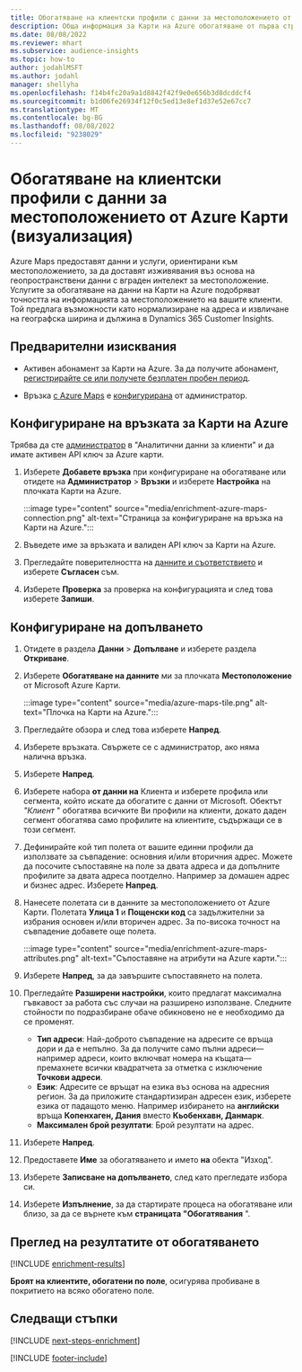 ```yaml
---
title: Обогатяване на клиентски профили с данни за местоположението от Azure Карти (визуализация)
description: Обща информация за Карти на Azure обогатяване от първа страна.
ms.date: 08/08/2022
ms.reviewer: mhart
ms.subservice: audience-insights
ms.topic: how-to
author: jodahlMSFT
ms.author: jodahl
manager: shellyha
ms.openlocfilehash: f14b4fc20a9a1d8842f42f9e0e656b3d8dcddcf4
ms.sourcegitcommit: b1d06fe26934f12f0c5ed13e8ef1d37e52e67cc7
ms.translationtype: MT
ms.contentlocale: bg-BG
ms.lasthandoff: 08/08/2022
ms.locfileid: "9238029"
---
```

# <a name="enrich-customer-profiles-with-location-data-from-azure-maps-preview"></a>Обогатяване на клиентски профили с данни за местоположението от Azure Карти (визуализация)

Azure Maps предоставят данни и услуги, ориентирани към местоположението, за да доставят изживявания въз основа на геопространствени данни с вграден интелект за местоположение. Услугите за обогатяване на данни на Карти на Azure подобряват точността на информацията за местоположението на вашите клиенти. Той предлага възможности като нормализиране на адреса и извличане на географска ширина и дължина в Dynamics 365 Customer Insights.

## <a name="prerequisites"></a>Предварителни изисквания

- Активен абонамент за Карти на Azure. За да получите абонамент, [регистрирайте се или получете безплатен пробен период](https://azure.microsoft.com/services/azure-maps/).

- Връзка [с Azure Maps](connections.md) е [конфигурирана](#configure-the-connection-for-azure-maps) от администратор.

## <a name="configure-the-connection-for-azure-maps"></a>Конфигуриране на връзката за Карти на Azure

Трябва да сте [администратор](permissions.md#admin) в "Аналитични данни за клиенти" и да имате активен API ключ за Azure карти.

1. Изберете **Добавете връзка** при конфигуриране на обогатяване или отидете на **Администратор** > **Връзки** и изберете **Настройка** на плочката Карти на Azure.

   :::image type="content" source="media/enrichment-azure-maps-connection.png" alt-text="Страница за конфигуриране на връзка на Карти на Azure.":::

1. Въведете име за връзката и валиден API ключ за Карти на Azure.

1. Прегледайте поверителността на [данните и съответствието](connections.md#data-privacy-and-compliance) и изберете **Съгласен** съм.

1. Изберете **Проверка** за проверка на конфигурацията и след това изберете **Запиши**.

## <a name="configure-the-enrichment"></a>Конфигуриране на допълването

1. Отидете в раздела **Данни** > **Допълване** и изберете раздела **Откриване**.

1. Изберете **Обогатяване на данните** ми за плочката **Местоположение** от Microsoft Azure Карти.

   :::image type="content" source="media/azure-maps-tile.png" alt-text="Плочка на Карти на Azure.":::

1. Прегледайте обзора и след това изберете **Напред**.

1. Изберете връзката. Свържете се с администратор, ако няма налична връзка.

1. Изберете **Напред**.

1. Изберете набора **от данни на** Клиента и изберете профила или сегмента, който искате да обогатите с данни от Microsoft. Обектът *"Клиент* " обогатява всичките Ви профили на клиенти, докато даден сегмент обогатява само профилите на клиентите, съдържащи се в този сегмент.

1. Дефинирайте кой тип полета от вашите единни профили да използвате за съвпадение: основния и/или вторичния адрес. Можете да посочите съпоставяне на поле за двата адреса и да допълните профилите за двата адреса поотделно. Например за домашен адрес и бизнес адрес. Изберете **Напред**.

1. Нанесете полетата си в данните за местоположението от Azure Карти. Полетата **Улица 1** и **Пощенски код** са задължителни за избрания основен и/или вторичен адрес. За по-висока точност на съвпадение добавете още полета.

   :::image type="content" source="media/enrichment-azure-maps-attributes.png" alt-text="Съпоставяне на атрибути на Azure карти.":::

1. Изберете **Напред**, за да завършите съпоставянето на полета.

1. Прегледайте **Разширени настройки**, които предлагат максимална гъвкавост за работа със случаи на разширено използване. Следните стойности по подразбиране обаче обикновено не е необходимо да се променят.

   - **Тип адреси**: Най-доброто съвпадение на адресите се връща дори и да е непълно. За да получите само пълни адреси&mdash;например адреси, които включват номера на къщата&mdash;премахнете всички квадратчета за отметка с изключение **Точкови адреси**.
   - **Език**: Адресите се връщат на езика въз основа на адресния регион. За да приложите стандартизиран адресен език, изберете езика от падащото меню. Например избирането на **английски** връща **Копенхаген, Дания** вместо **Кьобенхавн, Данмарк**.
   - **Максимален брой резултати**: Брой резултати на адрес.

1. Изберете **Напред**.

1. Предоставете **Име** за обогатяването и името **на** обекта "Изход".

1. Изберете **Записване на допълването**, след като прегледате избора си.

1. Изберете **Изпълнение**, за да стартирате процеса на обогатяване или близо, за да се върнете към **страницата "Обогатявания** ".

## <a name="view-enrichment-results"></a>Преглед на резултатите от обогатяването

[!INCLUDE [enrichment-results](includes/enrichment-results.md)]

**Броят на клиентите, обогатени по поле**, осигурява пробиване в покритието на всяко обогатено поле.

## <a name="next-steps"></a>Следващи стъпки

[!INCLUDE [next-steps-enrichment](includes/next-steps-enrichment.md)]

[!INCLUDE [footer-include](includes/footer-banner.md)]
